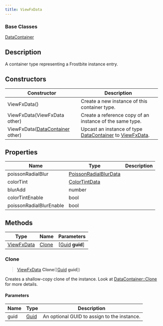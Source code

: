 ```yaml
---
title: ViewFxData
---
```

### Base Classes

[DataContainer](/vext/ref/shared/class/datacontainer)

## Description

A container type representing a Frostbite instance entry.

## Constructors

| Constructor                                                           | Description                                                                                                 |
| --------------------------------------------------------------------- | ----------------------------------------------------------------------------------------------------------- |
| ViewFxData()                                                          | Create a new instance of this container type.                                                               |
| ViewFxData(ViewFxData other)                                          | Create a reference copy of an instance of the same type.                                                    |
| ViewFxData([DataContainer](/vext/ref/shared/class/datacontainer) other) | Upcast an instance of type [DataContainer](/vext/ref/shared/class/datacontainer) to [ViewFxData](ViewFxData). |

## Properties

| Name                    | Type                                           | Description |
| ----------------------- | ---------------------------------------------- | ----------- |
| poissonRadialBlur       | [PoissonRadialBlurData](PoissonRadialBlurData) |             |
| colorTint               | [ColorTintData](ColorTintData)                 |             |
| blurAdd                 | number                                         |             |
| colorTintEnable         | bool                                           |             |
| poissonRadialBlurEnable | bool                                           |             |

## Methods

| Type                     | Name            | Parameters                                     |
| ------------------------ | --------------- | ---------------------------------------------- |
| [ViewFxData](ViewFxData) | [Clone](#clone) | \[[Guid](/vext/ref/shared/class/guid) **guid**\] |

### Clone

> [ViewFxData](ViewFxData) **Clone**(\[[Guid](/vext/ref/shared/class/guid) **guid**\])

Creates a shallow-copy clone of the instance. Look at [DataContainer::Clone](/vext/ref/shared/class/datacontainer#clone) for more details.

#### Parameters

| Name | Type         | Description                                 |
| ---- | ------------ | ------------------------------------------- |
| guid | [Guid](Guid) | An optional GUID to assign to the instance. |
